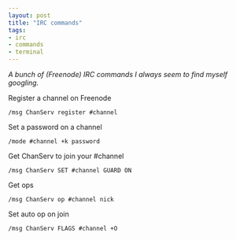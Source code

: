 ```yaml
---
layout: post
title: "IRC commands"
tags:
- irc
- commands
- terminal
---
```


_A bunch of (Freenode) IRC commands I always seem to find myself googling._

Register a channel on Freenode

    /msg ChanServ register #channel

Set a password on a channel 

    /mode #channel +k password
    
Get ChanServ to join your #channel

    /msg ChanServ SET #channel GUARD ON 

Get ops

    /msg ChanServ op #channel nick

Set auto op on join

    /msg ChanServ FLAGS #channel +O 